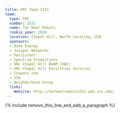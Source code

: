 ```yaml
---
title: FRC Team 3331
team:
  type: FRC
  number: 3331
  name: Tar Heel Robots
  rookie_year: 2010
  location: Chapel Hill, North Carolina, USA
  sponsors:
  - Duke Energy
  - Juniper Networks
  - Persistent
  - Spectrum Productions
  - UNC-Chapel Hill BeAM (HAC)
  - UNC-Chapel Hill Facilities Services
  - Coupons.com
  - VIA
  - Neighborhood Group
  links:
    Website: http://tarheelrobots3331.web.unc.edu/
---
```


{% include remove_this_line_and_add_a_paragraph %}